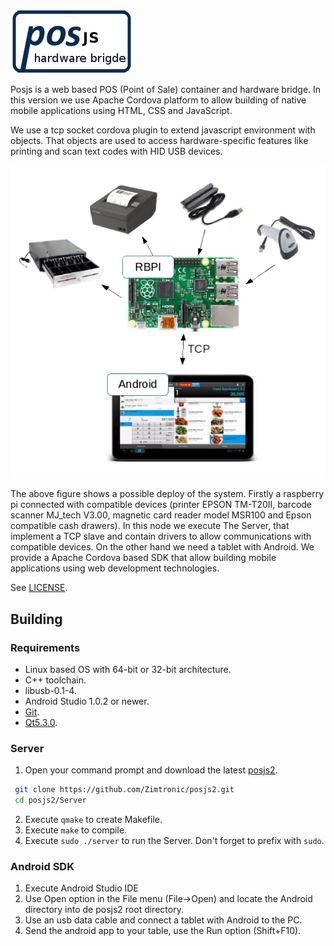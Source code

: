 ![Posjs](docs/images/posjs_logo.png)

Posjs is a web based POS (Point of Sale) container and hardware bridge. 
In this version we use Apache Cordova platform to allow building of native 
mobile applications using HTML, CSS and JavaScript. 

We use a tcp socket cordova plugin to extend javascript environment with objects. 
That objects are used to access hardware-specific features like printing and 
scan text codes with HID USB devices.

![Posjs](docs/images/deploy.png)

The above figure shows a possible deploy of the system. Firstly a raspberry pi 
connected with compatible devices (printer EPSON TM-T20II, 
barcode scanner MJ_tech V3.00, magnetic card reader model MSR100 and Epson 
compatible cash drawers). In this node we execute The Server, that implement 
a TCP slave and contain drivers to allow communications with compatible devices.
On the other hand we need a tablet with Android. We provide a Apache Cordova 
based SDK that allow building mobile applications using web development technologies.

See [LICENSE](LICENSE).

## Building

### Requirements

* Linux based OS with 64-bit or 32-bit architecture. 
* C++ toolchain.
* libusb-0.1-4.
* Android Studio 1.0.2 or newer.
* [Git](http://git-scm.com/).
* [Qt5.3.0](http://qt-project.org/downloads).

### Server

1. Open your command prompt and download the latest [posjs2](https://github.com/Zimtronic/posjs2).

 ```sh
  git clone https://github.com/Zimtronic/posjs2.git
  cd posjs2/Server
  ```
  
2. Execute `qmake` to create Makefile. 
3. Execute `make` to compile.
4. Execute `sudo ./server` to run the Server. Don't forget to prefix with `sudo`. 

### Android SDK

1. Execute Android Studio IDE
2. Use Open option in the File menu (File->Open) and locate the Android 
   directory into de posjs2 root directory.
3. Use an usb data cable and connect a tablet with Android to the PC.
4. Send the android app to your table, use the Run option (Shift+F10). 
